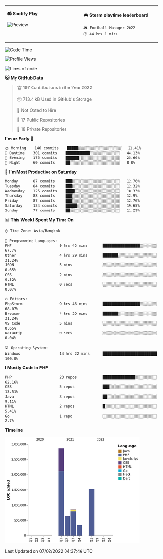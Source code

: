 <table>
<tr>
<td valign="top" width="50%">

**📻 Spotify Play**

![Preview](https://spotify-readme-rzlco666.vercel.app/api?theme=dark)

</td>
<td valign="top" width="50%">

<!-- steam-box start -->
#### <a href="https://gist.github.com/2885e4ccf13039376725d5a8f1d28699" target="_blank">🎮 Steam playtime leaderboard</a>
```text
🎮 Football Manager 2022            🕘 44 hrs 1 mins
```
<!-- Powered by https://github.com/YouEclipse/steam-box . -->
<!-- steam-box end -->

</td>
</tr>
</table>

<!--START_SECTION:waka-->
![Code Time](http://img.shields.io/badge/Code%20Time-17%20hrs%2049%20mins-blue)

![Profile Views](http://img.shields.io/badge/Profile%20Views-1082-blue)

![Lines of code](https://img.shields.io/badge/From%20Hello%20World%20I%27ve%20Written-6%20Million%20lines%20of%20code-blue)

**🐱 My GitHub Data** 

> 🏆 197 Contributions in the Year 2022
 > 
> 📦 713.4 kB Used in GitHub's Storage 
 > 
> 🚫 Not Opted to Hire
 > 
> 📜 17 Public Repositories 
 > 
> 🔑 18 Private Repositories  
 > 
**I'm an Early 🐤** 

```text
🌞 Morning    146 commits    █████░░░░░░░░░░░░░░░░░░░░   21.41% 
🌆 Daytime    301 commits    ███████████░░░░░░░░░░░░░░   44.13% 
🌃 Evening    175 commits    ██████░░░░░░░░░░░░░░░░░░░   25.66% 
🌙 Night      60 commits     ██░░░░░░░░░░░░░░░░░░░░░░░   8.8%

```
📅 **I'm Most Productive on Saturday** 

```text
Monday       87 commits     ███░░░░░░░░░░░░░░░░░░░░░░   12.76% 
Tuesday      84 commits     ███░░░░░░░░░░░░░░░░░░░░░░   12.32% 
Wednesday    125 commits    ████░░░░░░░░░░░░░░░░░░░░░   18.33% 
Thursday     88 commits     ███░░░░░░░░░░░░░░░░░░░░░░   12.9% 
Friday       87 commits     ███░░░░░░░░░░░░░░░░░░░░░░   12.76% 
Saturday     134 commits    █████░░░░░░░░░░░░░░░░░░░░   19.65% 
Sunday       77 commits     ██░░░░░░░░░░░░░░░░░░░░░░░   11.29%

```


📊 **This Week I Spent My Time On** 

```text
⌚︎ Time Zone: Asia/Bangkok

💬 Programming Languages: 
PHP                      9 hrs 43 mins       █████████████████░░░░░░░░   67.7% 
Other                    4 hrs 29 mins       ███████░░░░░░░░░░░░░░░░░░   31.24% 
JSON                     5 mins              ░░░░░░░░░░░░░░░░░░░░░░░░░   0.65% 
CSS                      2 mins              ░░░░░░░░░░░░░░░░░░░░░░░░░   0.32% 
HTML                     0 secs              ░░░░░░░░░░░░░░░░░░░░░░░░░   0.07%

🔥 Editors: 
PhpStorm                 9 hrs 46 mins       █████████████████░░░░░░░░   68.07% 
Browser                  4 hrs 29 mins       ███████░░░░░░░░░░░░░░░░░░   31.24% 
VS Code                  5 mins              ░░░░░░░░░░░░░░░░░░░░░░░░░   0.65% 
DataGrip                 0 secs              ░░░░░░░░░░░░░░░░░░░░░░░░░   0.04%

💻 Operating System: 
Windows                  14 hrs 22 mins      █████████████████████████   100.0%

```

**I Mostly Code in PHP** 

```text
PHP                      23 repos            ███████████████░░░░░░░░░░   62.16% 
CSS                      5 repos             ███░░░░░░░░░░░░░░░░░░░░░░   13.51% 
Java                     3 repos             ██░░░░░░░░░░░░░░░░░░░░░░░   8.11% 
HTML                     2 repos             █░░░░░░░░░░░░░░░░░░░░░░░░   5.41% 
Go                       1 repo              ░░░░░░░░░░░░░░░░░░░░░░░░░   2.7%

```


**Timeline**

![Chart not found](https://raw.githubusercontent.com/rzlco666/rzlco666/main/charts/bar_graph.png) 


 Last Updated on 07/02/2022 04:37:46 UTC
<!--END_SECTION:waka-->
